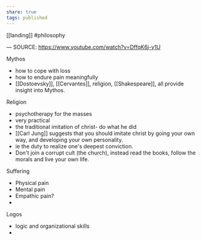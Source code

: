 ```yaml
---
share: true
tags: published
---
```

[[landing]] 
#philosophy 

— SOURCE: https://www.youtube.com/watch?v=DffqK6j-y1U

Mythos
- how to cope with loss
- how to endure pain meaningfully 
- [[Dostoevsky]], [[Cervantes]], religion, [[Shakespeare]], all provide insight into Mythos. 

Religion
- psychotherapy for the masses
- very practical
- the traditional imitation of christ- do what he did 
- [[Carl Jung]] suggests that you should imitate christ by going your own way, and developing your own personality. 
- ie the duty to realize one's deepest conviction. 
- Don't join a corrupt cult (the church), instead read the books, follow the morals and live your own life. 

Suffering
- Physical pain
- Mental pain
- Empathic pain?
- 

Logos
- logic and organizational skills
- 